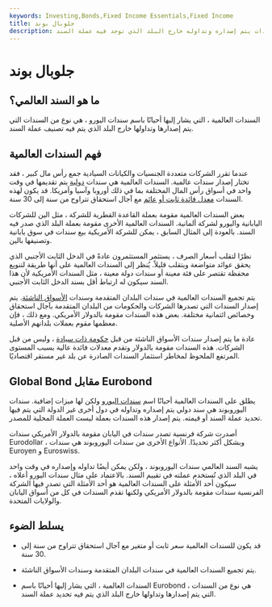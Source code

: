 ```yaml
---
keywords: Investing,Bonds,Fixed Income Essentials,Fixed Income
title: جلوبال بوند
description: السند العالمي هو نوع من السندات يتم إصداره وتداوله خارج البلد الذي توجد فيه عملة السند.
---
```


# جلوبال بوند
## ما هو السند العالمي؟

السندات العالمية ، التي يشار إليها أحيانًا باسم سندات اليورو ، هي نوع من السندات التي يتم إصدارها وتداولها خارج البلد الذي يتم فيه تصنيف عملة السند.

## فهم السندات العالمية

عندما تقرر الشركات متعددة الجنسيات والكيانات السيادية جمع رأس مال كبير ، فقد تختار إصدار سندات عالمية. السندات العالمية هي سندات [دولية](/internationalbond) يتم تقديمها في وقت واحد في أسواق رأس المال المختلفة بما في ذلك أوروبا وآسيا وأمريكا. قد يكون لهذه السندات [معدل فائدة ثابت أو](/floatinginterestrate) [عائم](/floatinginterestrate) مع آجال استحقاق تتراوح من سنة إلى 30 سنة.

بعض السندات العالمية مقومة بعملة القاعدة القطرية للشركة ، مثل الين للشركات اليابانية واليورو لشركة ألمانية. السندات العالمية الأخرى مقومة بعملة البلد الذي صدر فيه السند. بالعودة إلى المثال السابق ، يمكن للشركة الأمريكية بيع سندات في سوق يابانية وتصنيفها بالين.

نظرًا لتقلب أسعار الصرف ، يستثمر المستثمرون عادةً في الدخل الثابت الأجنبي الذي يحقق عوائد متواضعة ويتقلب قليلاً. يُنظر إلى السندات العالمية على أنها طريقة لتنويع محفظة تقتصر على فئة معينة أو سندات دولة معينة ، مثل السندات الأمريكية لأن هذا السند سيكون له ارتباط أقل بسند الدخل الثابت الأجنبي.

يتم تجميع السندات العالمية في سندات البلدان المتقدمة وسندات [الأسواق الناشئة](/emerging-markets-bond-index). يتم إصدار السندات التي تصدرها الشركات والحكومات من البلدان المتقدمة بآجال استحقاق وخصائص ائتمانية مختلفة. بعض هذه السندات مقومة بالدولار الأمريكي. ومع ذلك ، فإن معظمها مقوم بعملات بلدانهم الأصلية.

عادة ما يتم إصدار سندات الأسواق الناشئة من قبل [حكومة ذات سيادة](/sovereignbond) ، وليس من قبل الشركات. هذه السندات مقومة بالدولار وتقدم معدلات فائدة عالية بسبب المستوى المرتفع الملحوظ لمخاطر استثمار السندات الصادرة عن بلد غير مستقر اقتصاديًا.

## Global Bond مقابل Eurobond

يطلق على السندات العالمية أحيانًا اسم [سندات اليورو](/eurobond) ولكن لها ميزات إضافية. سندات اليوروبوند هي سند دولي يتم إصداره وتداوله في دول أخرى غير الدولة التي يتم فيها تحديد عملة السند أو قيمته. يتم إصدار هذه السندات بعملة ليست العملة المحلية للمصدر.

أصدرت شركة فرنسية تصدر سندات في اليابان مقومة بالدولار الأمريكي سندات Eurodollar ، وبشكل أكثر تحديدًا. الأنواع الأخرى من سندات اليوروبوند هي سندات Euroyen و Euroswiss.

يشبه السند العالمي سندات اليوروبوند ، ولكن يمكن أيضًا تداوله وإصداره في وقت واحد في البلد الذي تُستخدم عملته في تقييم السند. بالاعتماد على مثال سندات اليورو أعلاه ، سيكون أحد الأمثلة على السندات العالمية هو أحد الأمثلة التي تصدر فيها الشركة الفرنسية سندات مقومة بالدولار الأمريكي ولكنها تقدم السندات في كل من أسواق اليابان والولايات المتحدة.

## يسلط الضوء

- قد يكون للسندات العالمية سعر ثابت أو متغير مع آجال استحقاق تتراوح من سنة إلى 30 سنة.

- يتم تجميع السندات العالمية في سندات البلدان المتقدمة وسندات الأسواق الناشئة.

- السندات العالمية ، التي يشار إليها أحيانًا باسم Eurobond ، هي نوع من السندات التي يتم إصدارها وتداولها خارج البلد الذي يتم فيه تحديد عملة السند.

